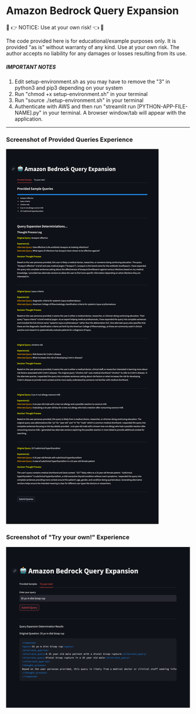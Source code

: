 # Amazon Bedrock Query Expansion

🛑 &#x1F449; NOTICE: Use at your own risk! &#x1F448; 🛑

The code provided here is for educational/example purposes only. It is provided "as is" without warranty of any kind. Use at your own risk. The author accepts no liability for any damages or losses resulting from its use.


##### IMPORTANT NOTES
1. Edit setup-environment.sh as you may have to remove the "3" in python3 and pip3 depending on your system
2. Run "chmod +x setup-environment.sh" in your terminal
3. Run "source ./setup-environment.sh" in your terminal
4. Authenticate with AWS and then run "streamlit run [PYTHON-APP-FILE-NAME].py" in your terminal.  A browser window/tab will appear with the application.

---

### Screenshot of Provided Queries Experience
![image info](./provided-queries.png)


### Screenshot of "Try your own!" Experience
![image info](./your-own-query.png)
